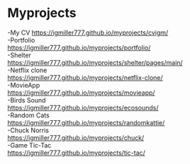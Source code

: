 # Myprojects
-My CV 
https://igmiller777.github.io/myprojects/cvigm/ \
-Portfolio\
https://igmiller777.github.io/myprojects/portfolio/ \
-Shelter\
https://igmiller777.github.io/myprojects/shelter/pages/main/ \
-Netflix clone \
https://igmiller777.github.io/myprojects/netflix-clone/ \
-MovieApp\
https://igmiller777.github.io/myprojects/movieapp/ \
-Birds Sound\
https://igmiller777.github.io/myprojects/ecosounds/ \
-Random Cats\
https://igmiller777.github.io/myprojects/randomkattie/ \
-Chuck Norris\
https://igmiller777.github.io/myprojects/chuck/ \
-Game Tic-Tac\
https://igmiller777.github.io/myprojects/tic-tac/

